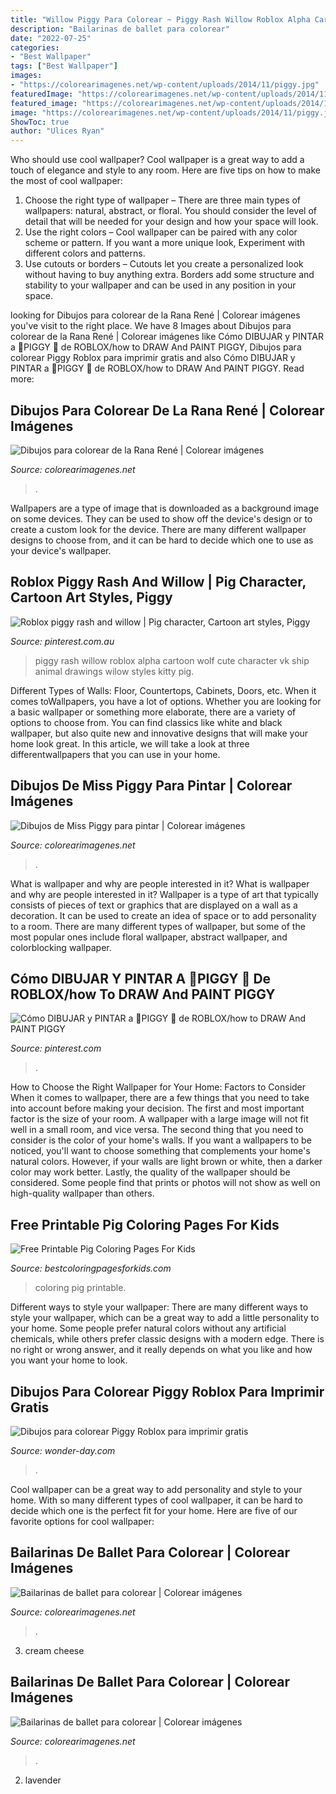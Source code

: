 ```yaml
---
title: "Willow Piggy Para Colorear ~ Piggy Rash Willow Roblox Alpha Cartoon Wolf Cute Character Vk Ship Animal Drawings Wilow Styles Kitty Pig"
description: "Bailarinas de ballet para colorear"
date: "2022-07-25"
categories:
- "Best Wallpaper"
tags: ["Best Wallpaper"]
images:
- "https://colorearimagenes.net/wp-content/uploads/2014/11/piggy.jpg"
featuredImage: "https://colorearimagenes.net/wp-content/uploads/2014/11/piggy.jpg"
featured_image: "https://colorearimagenes.net/wp-content/uploads/2014/11/piggy.jpg"
image: "https://colorearimagenes.net/wp-content/uploads/2014/11/piggy.jpg"
ShowToc: true
author: "Ulices Ryan"
---
```



Who should use cool wallpaper?
Cool wallpaper is a great way to add a touch of elegance and style to any room. Here are five tips on how to make the most of cool wallpaper: 
1) Choose the right type of wallpaper – There are three main types of wallpapers: natural, abstract, or floral. You should consider the level of detail that will be needed for your design and how your space will look. 
2) Use the right colors – Cool wallpaper can be paired with any color scheme or pattern. If you want a more unique look, Experiment with different colors and patterns. 
3) Use cutouts or borders – Cutouts let you create a personalized look without having to buy anything extra. Borders add some structure and stability to your wallpaper and can be used in any position in your space.

	

		
looking for Dibujos para colorear de la Rana René | Colorear imágenes you've visit to the right place. We have 8 Images about Dibujos para colorear de la Rana René | Colorear imágenes like Cómo DIBUJAR y PINTAR a 🐷PIGGY 🐽 de ROBLOX/how to DRAW And PAINT PIGGY, Dibujos para colorear Piggy Roblox para imprimir gratis and also Cómo DIBUJAR y PINTAR a 🐷PIGGY 🐽 de ROBLOX/how to DRAW And PAINT PIGGY. Read more:
		
    
## Dibujos Para Colorear De La Rana René | Colorear Imágenes

<img loading=lazy src="http://colorearimagenes.net/wp-content/uploads/2014/12/rene.jpg2_.gif" onerror="this.onerror=null;this.src='https://tse1.mm.bing.net/th?id=OIP.OU1PQ5Adr6pdP4lDYZTEogHaHl&amp;pid=15.1';" alt="Dibujos para colorear de la Rana René | Colorear imágenes">

_Source: colorearimagenes.net_

>. 

	

Wallpapers are a type of image that is downloaded as a background image on some devices. They can be used to show off the device's design or to create a custom look for the device. There are many different wallpaper designs to choose from, and it can be hard to decide which one to use as your device's wallpaper.

    
## Roblox Piggy Rash And Willow | Pig Character, Cartoon Art Styles, Piggy

<img loading=lazy src="https://i.pinimg.com/736x/70/f3/ea/70f3eaabf8b2d22bfd6affba7bc43e04.jpg" onerror="this.onerror=null;this.src='https://tse4.mm.bing.net/th?id=OIP.geWq957ETarWEXua3DmIEgHaE3&amp;pid=15.1';" alt="Roblox piggy rash and willow | Pig character, Cartoon art styles, Piggy">

_Source: pinterest.com.au_

>piggy rash willow roblox alpha cartoon wolf cute character vk ship animal drawings wilow styles kitty pig. 

	

Different Types of Walls: Floor, Countertops, Cabinets, Doors, etc.
When it comes toWallpapers, you have a lot of options. Whether you are looking for a basic wallpaper or something more elaborate, there are a variety of options to choose from. You can find classics like white and black wallpaper, but also quite new and innovative designs that will make your home look great. In this article, we will take a look at three differentwallpapers that you can use in your home.

    
## Dibujos De Miss Piggy Para Pintar | Colorear Imágenes

<img loading=lazy src="https://colorearimagenes.net/wp-content/uploads/2014/11/piggy.jpg" onerror="this.onerror=null;this.src='https://tse3.mm.bing.net/th?id=OIP.dvZaI1WkBQtEOLnA1dqsrAAAAA&amp;pid=15.1';" alt="Dibujos de Miss Piggy para pintar | Colorear imágenes">

_Source: colorearimagenes.net_

>. 

	

What is wallpaper and why are people interested in it?
What is wallpaper and why are people interested in it?
Wallpaper is a type of art that typically consists of pieces of text or graphics that are displayed on a wall as a decoration. It can be used to create an idea of space or to add personality to a room. There are many different types of wallpaper, but some of the most popular ones include floral wallpaper, abstract wallpaper, and colorblocking wallpaper.

    
## Cómo DIBUJAR Y PINTAR A 🐷PIGGY 🐽 De ROBLOX/how To DRAW And PAINT PIGGY

<img loading=lazy src="https://i.pinimg.com/736x/e7/f2/6b/e7f26b48df262b188035a6c5c292a96e.jpg" onerror="this.onerror=null;this.src='https://tse4.mm.bing.net/th?id=OIP.S1KIXuMm_Ik4VTkfnYd89gHaEK&amp;pid=15.1';" alt="Cómo DIBUJAR y PINTAR a 🐷PIGGY 🐽 de ROBLOX/how to DRAW And PAINT PIGGY">

_Source: pinterest.com_

>. 

	

How to Choose the Right Wallpaper for Your Home: Factors to Consider
When it comes to wallpaper, there are a few things that you need to take into account before making your decision. The first and most important factor is the size of your room. A wallpaper with a large image will not fit well in a small room, and vice versa. 
The second thing that you need to consider is the color of your home's walls. If you want a wallpapers to be noticed, you'll want to choose something that complements your home's natural colors. However, if your walls are light brown or white, then a darker color may work better. 
Lastly, the quality of the wallpaper should be considered. Some people find that prints or photos will not show as well on high-quality wallpaper than others.

    
## Free Printable Pig Coloring Pages For Kids

<img loading=lazy src="https://www.bestcoloringpagesforkids.com/wp-content/uploads/2013/07/Pig-Coloring-Pages-For-Kids-Printable-1024x995.gif" onerror="this.onerror=null;this.src='https://tse4.mm.bing.net/th?id=OIP.xgmnk_QCFvrbTxlMItwCBAHaHM&amp;pid=15.1';" alt="Free Printable Pig Coloring Pages For Kids">

_Source: bestcoloringpagesforkids.com_

>coloring pig printable. 

	

Different ways to style your wallpaper:
There are many different ways to style your wallpaper, which can be a great way to add a little personality to your home. Some people prefer natural colors without any artificial chemicals, while others prefer classic designs with a modern edge. There is no right or wrong answer, and it really depends on what you like and how you want your home to look.

    
## Dibujos Para Colorear Piggy Roblox Para Imprimir Gratis

<img loading=lazy src="https://wonder-day.com/wp-content/uploads/2020/11/dino-753x1024.jpg" onerror="this.onerror=null;this.src='https://tse4.mm.bing.net/th?id=OIP.Z9eD3v-b8ppxmLlFLPNh2AHaKE&amp;pid=15.1';" alt="Dibujos para colorear Piggy Roblox para imprimir gratis">

_Source: wonder-day.com_

>. 

	

Cool wallpaper can be a great way to add personality and style to your home. With so many different types of cool wallpaper, it can be hard to decide which one is the perfect fit for your home. Here are five of our favorite options for cool wallpaper: 

    
## Bailarinas De Ballet Para Colorear | Colorear Imágenes

<img loading=lazy src="https://colorearimagenes.net/wp-content/uploads/2014/11/bailarinas.gif5_.jpg" onerror="this.onerror=null;this.src='https://tse3.mm.bing.net/th?id=OIP.EQwS7GC3ovQm9kKYksorvQHaOG&amp;pid=15.1';" alt="Bailarinas de ballet para colorear | Colorear imágenes">

_Source: colorearimagenes.net_

>. 

	

3. cream cheese 

    
## Bailarinas De Ballet Para Colorear | Colorear Imágenes

<img loading=lazy src="https://colorearimagenes.net/wp-content/uploads/2014/11/bailarinas.gif2_.gif" onerror="this.onerror=null;this.src='https://tse3.mm.bing.net/th?id=OIP.gRb38Uk9uL_I-vJjtOjmgAHaKe&amp;pid=15.1';" alt="Bailarinas de ballet para colorear | Colorear imágenes">

_Source: colorearimagenes.net_

>. 

	

2. lavender 


